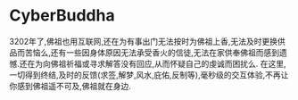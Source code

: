 # CyberBuddha
3202年了,佛祖也用互联网,还在为有事出门无法按时为佛祖上香,无法及时更换供品而苦恼么,还有一些因身体原因无法承受香火的信徒,无法在家供奉佛祖而感到遗憾.还在为向佛祖祈福或寻求解答没有回应,从而怀疑自己的虔诚而困扰么. 
在这里,一切得到终结,及时的反馈(求签,解梦,风水,庇佑,反制等),毫秒级的交互体验,不再让你感到佛祖遥不可及,佛祖就在身边.


